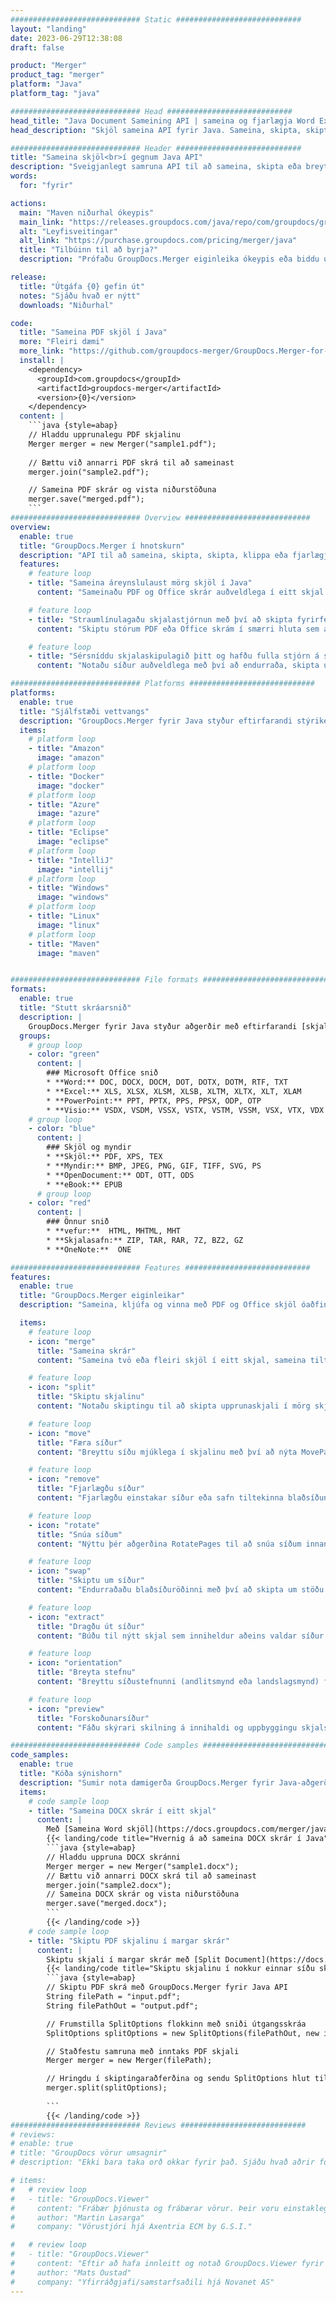 ```yaml
---
############################# Static ############################
layout: "landing"
date: 2023-06-29T12:38:08
draft: false

product: "Merger"
product_tag: "merger"
platform: "Java"
platform_tag: "java"

############################# Head ############################
head_title: "Java Document Sameining API | sameina og fjarlægja Word Excel PDF XPS EPUB"
head_description: "Skjöl sameina API fyrir Java. Sameina, skipta, skipta um, endurraða og eyða síðum af PDF, Microsoft Word, Excel, kynningum, Visio, XPS og EPUB sniðum."

############################# Header ############################
title: "Sameina skjöl<br>í gegnum Java API"
description: "Sveigjanlegt samruna API til að sameina, skipta eða breyta PDF og Office skjölum auðveldlega"
words:
  for: "fyrir"

actions:
  main: "Maven niðurhal ókeypis"
  main_link: "https://releases.groupdocs.com/java/repo/com/groupdocs/groupdocs-merger/"
  alt: "Leyfisveitingar"
  alt_link: "https://purchase.groupdocs.com/pricing/merger/java"
  title: "Tilbúinn til að byrja?"
  description: "Prófaðu GroupDocs.Merger eiginleika ókeypis eða biddu um leyfi"

release:
  title: "Útgáfa {0} gefin út"
  notes: "Sjáðu hvað er nýtt"
  downloads: "Niðurhal"

code:
  title: "Sameina PDF skjöl í Java"
  more: "Fleiri dæmi"
  more_link: "https://github.com/groupdocs-merger/GroupDocs.Merger-for-Java"
  install: |
    <dependency>
      <groupId>com.groupdocs</groupId>
      <artifactId>groupdocs-merger</artifactId>
      <version>{0}</version>
    </dependency>
  content: |
    ```java {style=abap}   
    // Hladdu upprunalegu PDF skjalinu
    Merger merger = new Merger("sample1.pdf");
    
    // Bættu við annarri PDF skrá til að sameinast
    merger.join("sample2.pdf");

    // Sameina PDF skrár og vista niðurstöðuna
    merger.save("merged.pdf");
    ```
############################# Overview ############################
overview:
  enable: true
  title: "GroupDocs.Merger í hnotskurn"
  description: "API til að sameina, skipta, skipta, klippa eða fjarlægja skjöl, skyggnur og skýringarmyndir í Java forritum"
  features:
    # feature loop
    - title: "Sameina áreynslulaust mörg skjöl í Java"
      content: "Sameinaðu PDF og Office skrár auðveldlega í eitt skjal í Java, nýttu þér möguleika GroupDocs.Merger bókasafnsins. Njóttu góðs af víðtækum sniðstuðningi, sem gerir þér kleift að sameina ýmsar skráargerðir óaðfinnanlega, sem leiðir til þægilegs og straumlínulagaðs sameiningarferlis."

    # feature loop
    - title: "Straumlínulagaðu skjalastjórnun með því að skipta fyrirferðarmiklum skrám auðveldlega"
      content: "Skiptu stórum PDF eða Office skrám í smærri hluta sem auðvelt er að meðhöndla. Þú getur skipt skjölum út frá tilteknum síðum, sviðum eða jafnvel dregið út einstakar síður með auðveldum og þægindum. Straumlínulagaðu skjalastjórnun þína með því að nýta hnökralausa möguleika GroupDocs.Merger bókasafnsins og gera skrárnar þínar skipulagðari og viðráðanlegri."

    # feature loop
    - title: "Sérsníddu skjalaskipulagið þitt og hafðu fulla stjórn á skrám þínum"
      content: "Notaðu síður auðveldlega með því að endurraða, skipta um eða fjarlægja þær. Skipuleggðu og aðlagaðu skjölin þín í samræmi við sérstakar kröfur þínar með sveigjanleikanum til að búa til persónulega skráaruppbyggingu."

############################# Platforms ############################
platforms:
  enable: true
  title: "Sjálfstæði vettvangs"
  description: "GroupDocs.Merger fyrir Java styður eftirfarandi stýrikerfi, ramma og pakkastjóra"
  items:
    # platform loop
    - title: "Amazon"
      image: "amazon"
    # platform loop
    - title: "Docker"
      image: "docker"
    # platform loop
    - title: "Azure"
      image: "azure"
    # platform loop
    - title: "Eclipse"
      image: "eclipse"
    # platform loop
    - title: "IntelliJ"
      image: "intellij"
    # platform loop
    - title: "Windows"
      image: "windows"
    # platform loop
    - title: "Linux"
      image: "linux"
    # platform loop
    - title: "Maven"
      image: "maven"


############################# File formats ############################
formats:
  enable: true
  title: "Stutt skráarsnið"
  description: |
    GroupDocs.Merger fyrir Java styður aðgerðir með eftirfarandi [skjalaskráarsniðum](https://docs.groupdocs.com/merger/java/supported-document-formats/).
  groups:
    # group loop
    - color: "green"
      content: |
        ### Microsoft Office snið
        * **Word:** DOC, DOCX, DOCM, DOT, DOTX, DOTM, RTF, TXT
        * **Excel:** XLS, XLSX, XLSM, XLSB, XLTM, XLTX, XLT, XLAM
        * **PowerPoint:** PPT, PPTX, PPS, PPSX, ODP, OTP
        * **Visio:** VSDX, VSDM, VSSX, VSTX, VSTM, VSSM, VSX, VTX, VDX
    # group loop
    - color: "blue"
      content: |
        ### Skjöl og myndir
        * **Skjöl:** PDF, XPS, TEX
        * **Myndir:** BMP, JPEG, PNG, GIF, TIFF, SVG, PS
        * **OpenDocument:** ODT, OTT, ODS
        * **eBook:** EPUB
      # group loop
    - color: "red"
      content: |
        ### Önnur snið
        * **vefur:**  HTML, MHTML, MHT
        * **Skjalasafn:** ZIP, TAR, RAR, 7Z, BZ2, GZ
        * **OneNote:**  ONE

############################# Features ############################
features:
  enable: true
  title: "GroupDocs.Merger eiginleikar"
  description: "Sameina, kljúfa og vinna með PDF og Office skjöl óaðfinnanlega"

  items:
    # feature loop
    - icon: "merge"
      title: "Sameina skrár"
      content: "Sameina tvö eða fleiri skjöl í eitt skjal, sameina tilteknar síður eða blaðsíðubil úr mörgum upprunaskjölum."

    # feature loop
    - icon: "split"
      title: "Skiptu skjalinu"
      content: "Notaðu skiptingu til að skipta upprunaskjali í mörg skjöl sem myndast, sem gerir skilvirkt skipulag og stjórnun skráa."

    # feature loop
    - icon: "move"
      title: "Færa síður"
      content: "Breyttu síðu mjúklega í skjalinu með því að nýta MovePage eiginleikann."

    # feature loop
    - icon: "remove"
      title: "Fjarlægðu síður"
      content: "Fjarlægðu einstakar síður eða safn tiltekinna blaðsíðunúmera á áhrifaríkan hátt úr upprunaskjalinu með eiginleikanum RemovePages."

    # feature loop
    - icon: "rotate"
      title: "Snúa síðum"
      content: "Nýttu þér aðgerðina RotatePages til að snúa síðum innan skjals auðveldlega með því að tilgreina snúningshornið sem 90, 180 eða 270 gráður"

    # feature loop
    - icon: "swap"
      title: "Skiptu um síður"
      content: "Endurraðaðu blaðsíðuröðinni með því að skipta um stöðu tveggja síðna innan frumskjalsins og búa til nýtt skjal."

    # feature loop
    - icon: "extract"
      title: "Dragðu út síður"
      content: "Búðu til nýtt skjal sem inniheldur aðeins valdar síður með því að draga tilteknar síður eða blaðsíðusvið úr upprunaskjalinu."

    # feature loop
    - icon: "orientation"
      title: "Breyta stefnu"
      content: "Breyttu síðustefnunni (andlitsmynd eða landslagsmynd) fyrir tilteknar síður eða allar síður skjalsins með því að nýta aðgerðina ChangeOrientation."

    # feature loop
    - icon: "preview"
      title: "Forskoðunarsíður"
      content: "Fáðu skýrari skilning á innihaldi og uppbyggingu skjalsins með því að búa til myndbirtingar af síðum þess. Gerðu forskoðun á öllum eða bara tilteknum síðum."

############################# Code samples ############################
code_samples:
  enable: true
  title: "Kóða sýnishorn"
  description: "Sumir nota dæmigerða GroupDocs.Merger fyrir Java-aðgerðir"
  items:
    # code sample loop
    - title: "Sameina DOCX skrár í eitt skjal"
      content: |
        Með [Sameina Word skjöl](https://docs.groupdocs.com/merger/java/merge/word/) eiginleikanum geturðu sameinað heilar DOCX skrár í eitt skjal með því að hlaða upprunaskránni, bæta við fleiri DOCX skrám til að sameinast , og vista sameinaða skjalið. Hér að neðan er Java kóðabútur sem sýnir sameiningarferlið:
        {{< landing/code title="Hvernig á að sameina DOCX skrár í Java">}}
        ```java {style=abap}   
        // Hladdu uppruna DOCX skránni
        Merger merger = new Merger("sample1.docx");
        // Bættu við annarri DOCX skrá til að sameinast
        merger.join("sample2.docx");
        // Sameina DOCX skrár og vista niðurstöðuna
        merger.save("merged.docx");
        ```
        {{< /landing/code >}}
    # code sample loop
    - title: "Skiptu PDF skjalinu í margar skrár"
      content: |
        Skiptu skjali í margar skrár með [Split Document](https://docs.groupdocs.com/merger/java/split-document/) eiginleikanum til að einfalda ferlið við að stjórna og draga út tiltekna hluta eða síður úr stórum skjölum. Það gerir þér kleift að skipta skjölum í smærri hluta út frá ýmsum forsendum - eftir blaðsíðubili, eftir upphafs-/lokasíðum, eftir odda/sléttu blaðsíðutölum o.s.frv.
        {{< landing/code title="Skiptu skjalinu í nokkur einnar síðu skjöl">}}
        ```java {style=abap}   
        // Skiptu PDF skrá með GroupDocs.Merger fyrir Java API
        String filePath = "input.pdf";
        String filePathOut = "output.pdf";

        // Frumstilla SplitOptions flokkinn með sniði útgangsskráa
        SplitOptions splitOptions = new SplitOptions(filePathOut, new int[] { 3, 6, 8 });

        // Staðfestu samruna með inntaks PDF skjali
        Merger merger = new Merger(filePath);

        // Hringdu í skiptingaraðferðina og sendu SplitOptions hlut til að vista skjöl sem myndast
        merger.split(splitOptions);
  
        ```
        {{< /landing/code >}}
############################# Reviews ############################
# reviews:
# enable: true
# title: "GroupDocs vörur umsagnir"
# description: "Ekki bara taka orð okkar fyrir það. Sjáðu hvað aðrir forritarar segja um API okkar"

# items:
#   # review loop
#   - title: "GroupDocs.Viewer"
#     content: "Frábær þjónusta og frábærar vörur. Þeir voru einstaklega hjálpsamir og móttækilegir í GroupDocs.Viewer fyrir .NET innleiðingarferlinu, get ekki mælt nógu vel með þeim."
#     author: "Martin Lasarga"
#     company: "Vörustjóri hjá Axentria ECM by G.S.I."

#   # review loop
#   - title: "GroupDocs.Viewer"
#     content: "Eftir að hafa innleitt og notað GroupDocs.Viewer fyrir .NET í verkefninu virðist það virka mjög vel. Ég hef prófað með fullt af skjölum og hingað til hefur það gengið vel. Allt sem ég hef varpað á það kemur fallega út og lítur alveg eins vel út og það myndi gera í PDF skoðara eða MS Word."
#     author: "Mats Oustad"
#     company: "Yfirráðgjafi/samstarfsaðili hjá Novanet AS"
---
```

